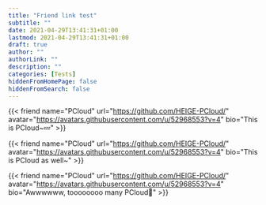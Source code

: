 ```yaml
---
title: "Friend link test"
subtitle: ""
date: 2021-04-29T13:41:31+01:00
lastmod: 2021-04-29T13:41:31+01:00
draft: true
author: ""
authorLink: ""
description: ""
categories: [Tests]
hiddenFromHomePage: false
hiddenFromSearch: false
---
```


<!--more-->

{{< friend name="PCloud" url="https://github.com/HEIGE-PCloud/" avatar="https://avatars.githubusercontent.com/u/52968553?v=4" bio="This is PCloud~💤" >}}

{{< friend name="PCloud" url="https://github.com/HEIGE-PCloud/" avatar="https://avatars.githubusercontent.com/u/52968553?v=4" bio="This is PCloud as well~" >}}

{{< friend name="PCloud" url="https://github.com/HEIGE-PCloud/" avatar="https://avatars.githubusercontent.com/u/52968553?v=4" bio="Awwwwww, toooooooo many PCloud🤔" >}}
